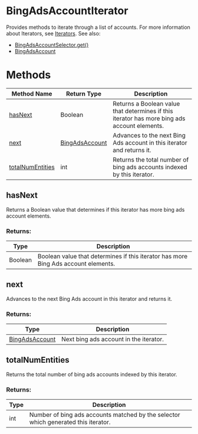 # BingAdsAccountIterator
Provides methods to iterate through a list of accounts. For more information about Iterators, see [Iterators](../concepts/iterators).
See also:
- [BingAdsAccountSelector.get()](./BingAdsAccountSelector#get)
- [BingAdsAccount](./BingAdsAccount)

# Methods
|Method Name|Return Type|Description|
|-|-|-
[hasNext](#hasnext)|Boolean|Returns a Boolean value that determines if this iterator has more bing ads account elements.
[next](#next)|[BingAdsAccount](./BingAdsAccount)|Advances to the next Bing Ads account in this iterator and returns it.
[totalNumEntities](#totalnumentities)|int|Returns the total number of bing ads accounts indexed by this iterator.

## <a name="hasnext"></a>hasNext
Returns a Boolean value that determines if this iterator has more bing ads account elements.

### Returns:
|Type|Description|
|-|-
Boolean|Boolean value that determines if this iterator has more Bing Ads account elements.

## <a name="next"></a>next
Advances to the next Bing Ads account in this iterator and returns it.

### Returns:
|Type|Description|
|-|-
[BingAdsAccount](./BingAdsAccount)|Next bing ads account in the iterator.

## <a name="totalnumentities"></a>totalNumEntities
Returns the total number of bing ads accounts indexed by this iterator. 

### Returns:
|Type|Description|
|-|-
int|Number of bing ads accounts matched by the selector which generated this iterator.

